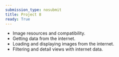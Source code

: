 ```yaml
---
submission_type: nosubmit
title: Project 8
ready: True
---
```


- Image resources and compatibility.
- Getting data from the internet.
- Loading and displaying images from the internet.
- Filtering and detail views with internet data.

